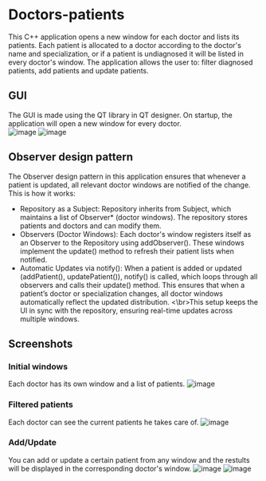 # Doctors-patients
This C++ application opens a new window for each doctor and lists its patients. Each patient is allocated to a doctor according to the doctor's name and specialization, or if a patient is undiagnosed it will be listed in every doctor's window. The application allows the user to: filter diagnosed patients, add patients and update patients.

## GUI
The GUI is made using the QT library in QT designer. On startup, the application will open a new window for every doctor.\
![image](https://github.com/user-attachments/assets/e94d857a-e5c5-4ea4-8f76-27164306fd6f)
![image](https://github.com/user-attachments/assets/4ca1a2f1-a928-46ee-af9e-b972aaaf930e)


## Observer design pattern
The Observer design pattern in this application ensures that whenever a patient is updated, all relevant doctor windows are notified of the change. This is how it works:
- Repository as a Subject: Repository inherits from Subject, which maintains a list of Observer* (doctor windows). The repository stores patients and doctors and can modify them.
- Observers (Doctor Windows): Each doctor's window registers itself as an Observer to the Repository using addObserver(). These windows implement the update() method to refresh their patient lists when notified.
- Automatic Updates via notify(): When a patient is added or updated (addPatient(), updatePatient()), notify() is called, which loops through all observers and calls their update() method. This ensures that when a patient’s doctor or specialization changes, all doctor windows automatically reflect the updated distribution.
<\br>This setup keeps the UI in sync with the repository, ensuring real-time updates across multiple windows.

## Screenshots
### Initial windows
Each doctor has its own window and a list of patients.
![image](https://github.com/user-attachments/assets/5c30116e-e7fe-4461-9dee-36361f8de7e6)
### Filtered patients
Each doctor can see the current patients he takes care of.
![image](https://github.com/user-attachments/assets/280c4194-44d9-4ecd-88e4-4111a0441941)
### Add/Update
You can add or update a certain patient from any window and the restults will be displayed in the corresponding doctor's window.
![image](https://github.com/user-attachments/assets/c2bc56ff-a960-4641-a67e-cf68adff0305)
![image](https://github.com/user-attachments/assets/be40176e-b1c5-418c-b555-f87c0d2e86db)
